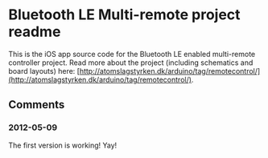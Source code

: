 # Bluetooth LE Multi-remote project readme

This is the iOS app source code for the Bluetooth LE enabled multi-remote controller project. Read more about the project (including schematics and board layouts) here: [http://atomslagstyrken.dk/arduino/tag/remotecontrol/](http://atomslagstyrken.dk/arduino/tag/remotecontrol/).

## Comments

### 2012-05-09
The first version is working! Yay!